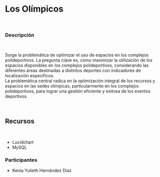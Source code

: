 <h1>Los Olímpicos</h1>
<br>
<h3>Descripción</h3>
<br>
<p>Surge la problemática de optimizar el uso de espacios en los complejos polideportivos. La pregunta clave es, cómo maximizar la utilización de los espacios disponibles en los complejos polideportivos, considerando las diferentes áreas destinadas a distintos deportes con indicadores de localización específicos. <br> La problemática central radica en la optimización integral de los recursos y espacios en las sedes olímpicas, particularmente en los complejos polideportivos, para lograr una gestión eficiente y exitosa de los eventos deportivos.</p>
<br>
<h2>Recursos</h2>
<br>
<ul>
    <li>Lucidchart</li>
    <li>MySQL</li>
</ul>


<h3>Participantes</h3>

<ul><li>Kenia Yulieth Hernández Díaz</li></ul>